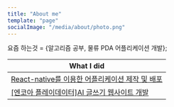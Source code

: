 ```yaml
---
title: "About me"
template: "page"
socialImage: "/media/about/photo.png"
---
```



요즘 하는것 = {알고리즘 공부, 물류 PDA 어플리케이션 개발};


|What I did|
|----|
|<a target="_blank" href="../portfolio1/portfolio1.html">React-native를 이용한 어플리케이션 제작 및 배포</a>|
|<a target="_blank" href="../portfolio2/portfolio2.html">[엔코아 플레이데이터]AI 글쓰기 웹사이트 개발</a>|
